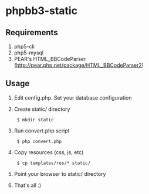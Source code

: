 # phpbb3-static

## Requirements

1. php5-cli
2. php5-mysql
3. PEAR's HTML\_BBCodeParser (http://pear.php.net/package/HTML_BBCodeParser2)

## Usage

1. Edit config.php. Set your database configuration

2. Create static/ directory

        $ mkdir static

3. Run convert.php script

        $ php convert.php

4. Copy resources (css, js, etc)

        $ cp templates/res/* static/

5. Point your browser to static/ directory

6. That's all :)
